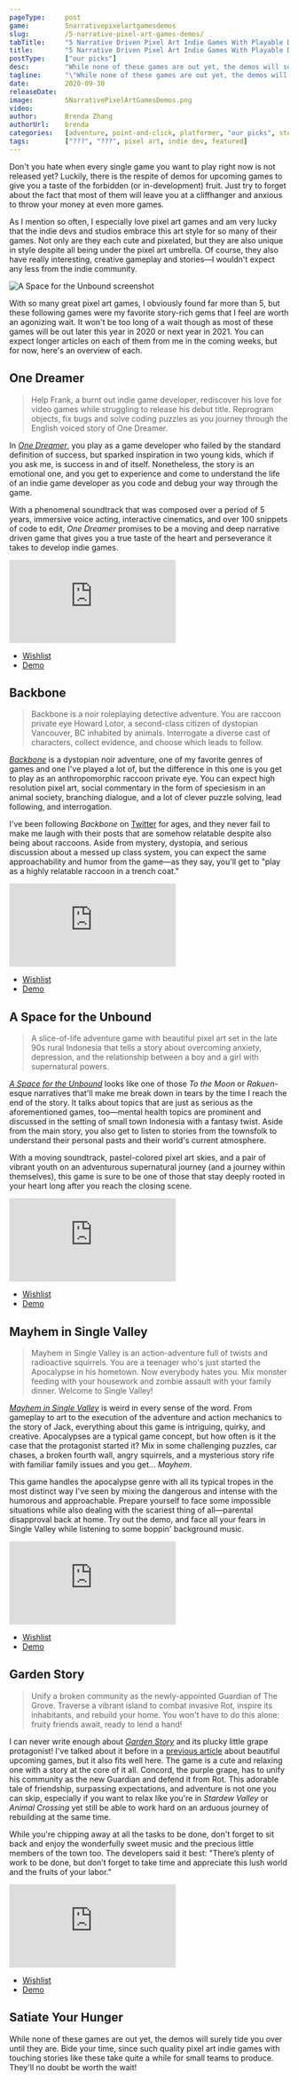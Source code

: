 ```yaml
---
pageType:     post
game:         5narrativepixelartgamesdemos
slug:         /5-narrative-pixel-art-games-demos/
tabTitle:     "5 Narrative Driven Pixel Art Indie Games With Playable Demos"
title:        "5 Narrative Driven Pixel Art Indie Games With Playable Demos"
postType:     ["our picks"]
desc:         "While none of these games are out yet, the demos will surely tide you over until they are. Bide your time, since such quality pixel art indie games with touching stories like these take quite a while for small teams to produce. They'll no doubt be worth the wait!"
tagline:      "\"While none of these games are out yet, the demos will surely tide you over until they are. Bide your time, since such quality pixel art indie games with touching stories like these take quite a while for small teams to produce. They'll no doubt be worth the wait!\""
date:         2020-09-30
releaseDate:  
image:        5NarrativePixelArtGamesDemos.png
video:        
author:       Brenda Zhang
authorUrl:    brenda
categories:   [adventure, point-and-click, platformer, "our picks", story]
tags:         ["???", "???", pixel art, indie dev, featured]
---
```

Don't you hate when every single game you want to play right now is not released yet? Luckily, there is the respite of demos for upcoming games to give you a taste of the forbidden (or in-development) fruit. Just try to forget about the fact that most of them will leave you at a cliffhanger and anxious to throw your money at even more games.

As I mention so often, I especially love pixel art games and am very lucky that the indie devs and studios embrace this art style for so many of their games. Not only are they each cute and pixelated, but they are also unique in style despite all being under the pixel art umbrella. Of course, they also have really interesting, creative gameplay and stories—I wouldn't expect any less from the indie community.

![A Space for the Unbound screenshot][image0]

With so many great pixel art games, I obviously found far more than 5, but these following games were my favorite story-rich gems that I feel are worth an agonizing wait. It won't be too long of a wait though as most of these games will be out later this year in 2020 or next year in 2021. You can expect longer articles on each of them from me in the coming weeks, but for now, here's an overview of each.

## One Dreamer

> Help Frank, a burnt out indie game developer, rediscover his love for video games while struggling to release his debut title. Reprogram objects, fix bugs and solve coding puzzles as you journey through the English voiced story of One Dreamer.

In *[One Dreamer](https://www.one-dreamer.com/thegame/)*, you play as a game developer who failed by the standard definition of success, but sparked inspiration in two young kids, which if you ask me, is success in and of itself. Nonetheless, the story is an emotional one, and you get to experience and come to understand the life of an indie game developer as you code and debug your way through the game.

With a phenomenal soundtrack that was composed over a period of 5 years, immersive voice acting, interactive cinematics, and over 100 snippets of code to edit, *One Dreamer* promises to be a moving and deep narrative driven game that gives you a true taste of the heart and perseverance it takes to develop indie games.

<iframe loading="lazy" src="https://www.youtube.com/embed/ciD0p3h72KM?modestbranding=1" frameborder="0" allow="accelerometer; encrypted-media; gyroscope; picture-in-picture" allowfullscreen></iframe>

- [Wishlist](https://store.steampowered.com/app/1156380/One_Dreamer/)
- [Demo](https://store.steampowered.com/app/1274140/One_Dreamer_Prologue/)

## Backbone

> Backbone is a noir roleplaying detective adventure. You are raccoon private eye Howard Lotor, a second-class citizen of dystopian Vancouver, BC inhabited by animals. Interrogate a diverse cast of characters, collect evidence, and choose which leads to follow.

*[Backbone](https://eggnut.net/)* is a dystopian noir adventure, one of my favorite genres of games and one I've played a lot of, but the difference in this one is you get to play as an anthropomorphic raccoon private eye. You can expect high resolution pixel art, social commentary in the form of speciesism in an animal society, branching dialogue, and a lot of clever puzzle solving, lead following, and interrogation.

I've been following *Backbone* on [Twitter](https://twitter.com/backbonegame) for ages, and they never fail to make me laugh with their posts that are somehow relatable despite also being about raccoons. Aside from mystery, dystopia, and serious discussion about a messed up class system, you can expect the same approachability and humor from the game—as they say, you'll get to "play as a highly relatable raccoon in a trench coat."

<iframe loading="lazy" src="https://www.youtube.com/embed/zovLb-oenmk?modestbranding=1" frameborder="0" allow="accelerometer; encrypted-media; gyroscope; picture-in-picture" allowfullscreen></iframe>

- [Wishlist](https://store.steampowered.com/app/865610/Backbone/)
- [Demo](https://store.steampowered.com/app/992310/Backbone_Prologue/)

## A Space for the Unbound

> A slice-of-life adventure game with beautiful pixel art set in the late 90s rural Indonesia that tells a story about overcoming anxiety, depression, and the relationship between a boy and a girl with supernatural powers.

*[A Space for the Unbound](https://mojiken.itch.io/a-space)* looks like one of those *To the Moon* or *Rakuen*-esque narratives that'll make me break down in tears by the time I reach the end of the story. It talks about topics that are just as serious as the aforementioned games, too—mental health topics are prominent and discussed in the setting of small town Indonesia with a fantasy twist. Aside from the main story, you also get to listen to stories from the townsfolk to understand their personal pasts and their world's current atmosphere.

With a moving soundtrack, pastel-colored pixel art skies, and a pair of vibrant youth on an adventurous supernatural journey (and a journey within themselves), this game is sure to be one of those that stay deeply rooted in your heart long after you reach the closing scene.

<iframe loading="lazy" src="https://www.youtube.com/embed/8yGznOkpIGM?modestbranding=1" frameborder="0" allow="accelerometer; encrypted-media; gyroscope; picture-in-picture" allowfullscreen></iframe>

- [Wishlist](https://store.steampowered.com/app/1201270/A_Space_For_The_Unbound/)
- [Demo](https://store.steampowered.com/app/1201280/A_Space_For_The_Unbound__Prologue/)

## Mayhem in Single Valley

> Mayhem in Single Valley is an action-adventure full of twists and radioactive squirrels. You are a teenager who's just started the Apocalypse in his hometown. Now everybody hates you. Mix monster feeding with your housework and zombie assault with your family dinner. Welcome to Single Valley!

*[Mayhem in Single Valley](https://www.mayheminsinglevalley.com/)* is weird in every sense of the word. From gameplay to art to the execution of the adventure and action mechanics to the story of Jack, everything about this game is intriguing, quirky, and creative. Apocalypses are a typical game concept, but how often is it the case that the protagonist started it? Mix in some challenging puzzles, car chases, a broken fourth wall, angry squirrels, and a mysterious story rife with familiar family issues and you get... *Mayhem*.

This game handles the apocalypse genre with all its typical tropes in the most distinct way I've seen by mixing the dangerous and intense with the humorous and approachable. Prepare yourself to face some impossible situations while also dealing with the scariest thing of all—parental disapproval back at home. Try out the demo, and face all your fears in Single Valley while listening to some boppin' background music.

<iframe loading="lazy" src="https://www.youtube.com/embed/TueMyMDxHbY?modestbranding=1" frameborder="0" allow="accelerometer; encrypted-media; gyroscope; picture-in-picture" allowfullscreen></iframe>

- [Wishlist](https://store.steampowered.com/app/622680/Mayhem_in_Single_Valley/)
- [Demo](https://store.steampowered.com/app/1282600/Mayhem_in_Single_Valley_Confessions/)

## Garden Story

> Unify a broken community as the newly-appointed Guardian of The Grove. Traverse a vibrant island to combat invasive Rot, inspire its inhabitants, and rebuild your home. You won't have to do this alone: fruity friends await, ready to lend a hand!

I can never write enough about *[Garden Story](https://www.gardenstorygame.com/)* and its plucky little grape protagonist! I've talked about it before in a [previous article](https://colludia.com/7-beautiful-relaxing-indie-games-coming-2020/) about beautiful upcoming games, but it also fits well here. The game is a cute and relaxing one with a story at the core of it all. Concord, the purple grape, has to unify his community as the new Guardian and defend it from Rot. This adorable tale of friendship, surpassing expectations, and adventure is not one you can skip, especially if you want to relax like you're in *Stardew Valley* or *Animal Crossing* yet still be able to work hard on an arduous journey of rebuilding at the same time.

While you're chipping away at all the tasks to be done, don't forget to sit back and enjoy the wonderfully sweet music and the precious little members of the town too. The developers said it best: "There’s plenty of work to be done, but don’t forget to take time and appreciate this lush world and the fruits of your labor."

<iframe loading="lazy" src="https://www.youtube.com/embed/sRBECAVAxpo?modestbranding=1" frameborder="0" allow="accelerometer; encrypted-media; gyroscope; picture-in-picture" allowfullscreen></iframe>

- [Wishlist](https://store.steampowered.com/app/1062140/Garden_Story/)
- [Demo](https://store.steampowered.com/app/1062140/Garden_Story/)

## Satiate Your Hunger

While none of these games are out yet, the demos will surely tide you over until they are. Bide your time, since such quality pixel art indie games with touching stories like these take quite a while for small teams to produce. They'll no doubt be worth the wait!

[image0]: ../../../images/post/5pixelartgamedemos/asftu.jpeg
